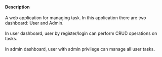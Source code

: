 #### Description 
A web application for managing task. In this application there are two dashboard: User and Admin. <br><br>
In user dashboard, user by register/login can perform CRUD operations on tasks.<br><br>
In admin dashboard, user with admin privilege can manage all user tasks.
